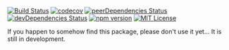 [![Build Status](https://travis-ci.org/klandell/react-2step-range.svg?branch=master)](https://travis-ci.org/klandell/react-2step-range)
[![codecov](https://codecov.io/gh/klandell/react-2step-range/branch/master/graph/badge.svg)](https://codecov.io/gh/klandell/react-2step-range)
[![peerDependencies Status](https://david-dm.org/klandell/react-2step-range/peer-status.svg)](https://david-dm.org/klandell/react-2step-range?type=peer)
[![devDependencies Status](https://david-dm.org/klandell/react-2step-range/dev-status.svg)](https://david-dm.org/klandell/react-2step-range?type=dev)
[![npm version](https://badge.fury.io/js/react-2step-range.svg)](https://badge.fury.io/js/react-2step-range)
[![MIT License](https://img.shields.io/badge/license-MIT-blue.svg?style=flat)](https://github.com/klandell/react-2step-range/raw/master/LICENSE)

If you happen to somehow find this package, please don't use it yet... It is still in development.
